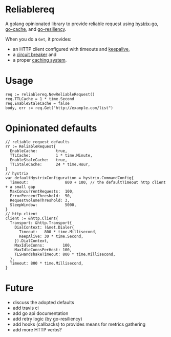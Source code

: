 # Reliablereq
A golang opinionated library to provide reliable request using [hystrix-go](https://github.com/afex/hystrix-go), [go-cache](https://github.com/patrickmn/go-cache), and [go-resiliency](https://github.com/eapache/go-resiliency).

When you do a `Get`, it provides:
* an HTTP client configured with timeouts and [keepalive](https://en.wikipedia.org/wiki/HTTP_persistent_connection),
* a [circuit breaker](https://martinfowler.com/bliki/CircuitBreaker.html) and
* a proper [caching system](https://en.wikipedia.org/wiki/Cache_(computing)).

# Usage

```golang
req := reliablereq.NewReliableRequest()
req.TTLCache = 1 * time.Second
req.EnableStaleCache = false
body, err := req.Get("http://example.com/list")
```

# Opinionated defaults

```golang
// reliable request defaults
rr := ReliableRequest{
  EnableCache:        true,
  TTLCache:           1 * time.Minute,
  EnableStaleCache:   true,
  TTLStaleCache:      24 * time.Hour,
}
// hystrix
var defaultHystrixConfiguration = hystrix.CommandConfig{
  Timeout:                800 + 100, // the defaultTimeout http client + a small gap
  MaxConcurrentRequests:  100,
  ErrorPercentThreshold:  50,
  RequestVolumeThreshold: 3,
  SleepWindow:            5000,
}
// http client
client := &http.Client{
  Transport: &http.Transport{
    DialContext: (&net.Dialer{
      Timeout:   800 * time.Millisecond,
      KeepAlive: 30 * time.Second,
    }).DialContext,
    MaxIdleConns:        100,
    MaxIdleConnsPerHost: 100,
    TLSHandshakeTimeout: 800 * time.Millisecond,
  },
  Timeout: 800 * time.Millisecond,
}
```

# Future

* discuss the adopted defaults
* add travis ci
* add go api documentation
* add retry logic (by go-resiliency)
* add hooks (callbacks) to provides means for metrics gathering
* add more HTTP verbs?

